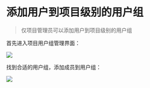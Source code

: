 # 添加用户到项目级别的用户组

> 仅项目管理员可以添加用户到项目级别的用户组


首先进入项目用户组管理界面：

![](../../assets/permission/project_entry.png)

找到合适的用户组，添加成员到用户组：

![](../../assets/permission/add_group_member.png)